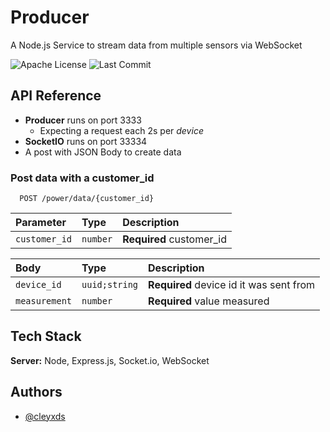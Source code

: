 
# Producer

A Node.js Service to stream data from multiple sensors via WebSocket


![Apache License](https://img.shields.io/github/license/cleyxds/nodeproducer)
![Last Commit](https://img.shields.io/github/last-commit/cleyxds/nodeproducer)

## API Reference

- **Producer** runs on port 3333
  - Expecting a request each 2s per *device*
- **SocketIO** runs on port 33334
- A post with JSON Body to create data

### Post data with a customer_id

```http
  POST /power/data/{customer_id}
```

| Parameter     | Type            | Description                |
| :------------ | :-------------- | :------------------------- |
| `customer_id` | `number`        | **Required** customer_id   |

| Body          | Type            | Description                             |
| :------------ | :---------------| :-------------------------------------- |
| `device_id`   | `uuid;string`   | **Required** device id it was sent from |
| `measurement` | `number`        | **Required** value measured             |

## Tech Stack

**Server:** Node, Express.js, Socket.io, WebSocket

## Authors

- [@cleyxds](https://www.github.com/cleyxds)
